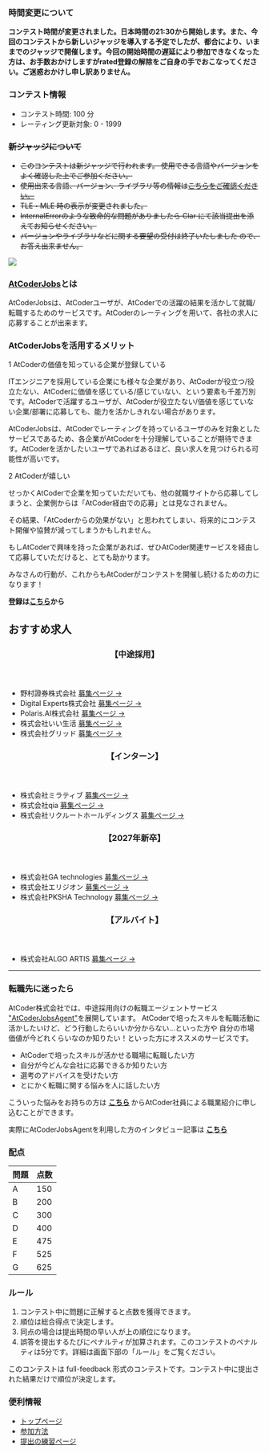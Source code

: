 
<div>

<span>

<span>

### **時間変更について**

<section>

<p>

<b>
コンテスト時間が変更されました。日本時間の21:30から開始します。また、今回のコンテストから新しいジャッジを導入する予定でしたが、都合により、いままでのジャッジで開催します。今回の開始時間の遅延により参加できなくなった方は、お手数おかけしますがrated登録の解除をご自身の手でおこなってください。ご迷惑おかけし申し訳ありません。

</b>

</p>

</section>

### **コンテスト情報**

<section>

<ul>

<li>
コンテスト時間: 100 分
</li>

<li>
レーティング更新対象: 0 - 
<span>
1999
</span>

</li>

</ul>

</section>

<s>

### **新ジャッジについて**

<section>

<ul>

<li>
このコンテストは新ジャッジで行われます。
<span>
使用できる言語やバージョンをよく確認した上でご参加ください。
</span>

</li>

<li>
使用出来る言語、バージョン、ライブラリ等の情報は<a href="https://img.atcoder.jp/file/language-update/2025-10/language-list.html">こちらをご確認ください。</a>
</li>

<li>
TLE・MLE 時の表示が変更されました。
</li>

<li>
InternalErrorのような致命的な問題がありましたら Clar にて該当提出を添えてお知らせください。
</li>

<li>

<span>
バージョンやライブラリなどに関する要望の受付は終了いたしました
</span>
ので、お答え出来ません。
</li>

</ul>

</section>

</s>

<div>

<p>

<img src="https://jobs.atcoder.jp/public/img/top.png">

</img>

</p>

</div>

### **<a href="https://jobs.atcoder.jp/">AtCoderJobs</a>とは**

<section>
AtCoderJobsは、AtCoderユーザが、AtCoderでの活躍の結果を活かして就職/転職するためのサービスです。AtCoderのレーティングを用いて、各社の求人に応募することが出来ます。 
</section>



<style>
.jobs-benefit {
    max-width: 780px;
    margin: 40px auto;
    font-family: "Noto Sans JP", ui-sans-serif, system-ui, -apple-system, "Segoe UI", Roboto, "Hiragino Sans", "Yu Gothic", sans-serif;
    color: #0f172a;
  }
  .jobs-benefit h3 {
    font-size: 22px;
    font-weight: 700;
    margin-bottom: 24px;
    color: #1b4cff;
    border-left: 4px solid #1b4cff;
    padding-left: 10px;
  }
  .jobs-benefit .point {
    margin-bottom: 28px;
  }
  .jobs-benefit .point-title {
    display: flex;
    align-items: center;
    font-weight: 700;
    font-size: 15px;
    margin-bottom: 10px;
    color: #0f172a;
    gap: 8px;
  }
  .jobs-benefit .num {
    display: inline-flex;
    align-items: center;
    justify-content: center;
    width: 24px;
    height: 24px;
    font-size: 13px;
    font-weight: 700;
    color: #1b4cff;
    border: 2px solid #1b4cff;
    border-radius: 50%;
    flex-shrink: 0;
  }
  .jobs-benefit section {
    font-size: 15px;
    line-height: 1.8;
    color: #374151;
    background: #f9fafb;
    border: 1px solid #e5e7eb;
    border-radius: 10px;
    padding: 18px 20px;
  }
  .jobs-benefit .register {
    text-align: center;
    margin-top: 32px;
  }
  .jobs-benefit .register a {
    font-size: 16px;
    font-weight: 700;
    color: #1b4cff;
    text-decoration: none;
    border-bottom: 2px solid #1b4cff;
    padding-bottom: 2px;
    transition: color .2s ease, border-color .2s ease;
  }
  .jobs-benefit .register a:hover {
    color: #0f172a;
    border-color: #0f172a;
  }

</style>

<div>

### **AtCoderJobsを活用するメリット**

<div>

<p>

<span>
1
</span>
AtCoderの価値を知っている企業が登録している
</p>

<section>
ITエンジニアを採用している企業にも様々な企業があり、AtCoderが役立つ/役立たない、AtCoderに価値を感じている/感じていない、という要素も千差万別です。AtCoderで活躍するユーザが、AtCoderが役立たない/価値を感じていない企業/部署に応募しても、能力を活かしきれない場合があります。

AtCoderJobsは、AtCoderでレーティングを持っているユーザのみを対象としたサービスであるため、各企業がAtCoderを十分理解していることが期待できます。AtCoderを活かしたいユーザであればあるほど、良い求人を見つけられる可能性が高いです。
    
</section>

</div>

<div>

<p>

<span>
2
</span>
AtCoderが嬉しい
</p>

<section>
せっかくAtCoderで企業を知っていただいても、他の就職サイトから応募してしまうと、企業側からは「AtCoder経由での応募」とは見なされません。

その結果、「AtCoderからの効果がない」と思われてしまい、将来的にコンテスト開催や協賛が減ってしまうかもしれません。

もしAtCoderで興味を持った企業があれば、ぜひAtCoder関連サービスを経由して応募していただけると、とても助かります。

みなさんの行動が、これからもAtCoderがコンテストを開催し続けるための力になります！
    
</section>

</div>

<div>

<p>

<strong>
登録は<a href="https://jobs.atcoder.jp/register">こちら</a>から
</strong>

</p>

</div>

</div>



<style>
.ac-min {
    --ink: #0f172a;
    --muted: #6b7280;
    --line: #e5e7eb;
    --bg: #ffffff;
    --accent: #1b4cff;
    --radius: 12px;
    color: var(--ink);
    background: var(--bg);
    font-family: ui-sans-serif, system-ui, -apple-system, "Segoe UI",
                 Roboto, "Noto Sans JP", "Hiragino Sans", "Yu Gothic", sans-serif;
    max-width: 960px;
    margin: 0 auto;
    padding: 4px 0 0;
  }
  .ac-min h2 {
    font-size: 22px; font-weight: 800; letter-spacing: .01em;
    margin: 0 0 14px;
  }
  .ac-min__grid {
    display: grid;
    grid-template-columns: repeat(auto-fit, minmax(280px, 1fr));
    gap: 16px;
  }
  .ac-min__card {
    border: 1px solid var(--line);
    border-radius: var(--radius);
    padding: 16px;
    background: #fff;
    transition: border-color .15s ease, background-color .15s ease;
  }
  .ac-min__card:hover { border-color: var(--accent); }
  .ac-min__head { margin-bottom: 10px; }
  .ac-min__title {
    font-size: 13px; font-weight: 700; color: var(--muted);
    margin: 0; letter-spacing: .02em;
  }

  .ac-min__list { list-style: none; margin: 0; padding: 0; display: grid; gap: 8px; }
  .ac-min__item {
    display: grid; grid-template-columns: 1fr auto; align-items: center; gap: 10px;
    padding: 10px 12px;
    border: 1px solid var(--line);
    border-radius: 10px;
    /* ← ホバー時の見た目を変えない（会社名まわりはホバーなし） */
  }

  .ac-min__name {
    font-weight: 600; font-size: 14px; letter-spacing: .005em;
  }

  .ac-min__btn {
    display: inline-flex; align-items: center; gap: 6px;
    padding: 6px 10px;
    font-size: 12px; font-weight: 700; letter-spacing: .01em;
    color: var(--accent); text-decoration: none;
    border: 1px solid var(--accent); border-radius: 8px;
    background: transparent;
    transition: background-color .12s ease, color .12s ease, border-color .12s ease;
    white-space: nowrap;
  }
  .ac-min__btn:hover { background: var(--accent); color: var(--bg); }
  .ac-min__btn:focus-visible { outline: 2px solid var(--accent); outline-offset: 2px; }
  .ac-min__chev { font-size: 12px; line-height: 1; }

</style>

<div>

## **おすすめ求人**

<div>

<section>

<header>

### **【中途採用】**

</header>

<ul>

<li>

<span>
野村證券株式会社
</span>
<a href="https://jobs.atcoder.jp/offers/1059">募集ページ 
<span>
→
</span>
</a>
</li>

<li>

<span>
Digital Experts株式会社
</span>
<a href="https://jobs.atcoder.jp/offers/1252">募集ページ 
<span>
→
</span>
</a>
</li>

<li>

<span>
Polaris.AI株式会社
</span>
<a href="https://jobs.atcoder.jp/offers/1126">募集ページ 
<span>
→
</span>
</a>
</li>

<li>

<span>
株式会社いい生活
</span>
<a href="https://jobs.atcoder.jp/offers/479">募集ページ 
<span>
→
</span>
</a>
</li>

<li>

<span>
株式会社グリッド
</span>
<a href="https://jobs.atcoder.jp/offers/837">募集ページ 
<span>
→
</span>
</a>
</li>

</ul>

</section>

<section>

<header>

### **【インターン】**

</header>

<ul>

<li>

<span>
株式会社ミラティブ
</span>
<a href="https://jobs.atcoder.jp/offers/1280">募集ページ 
<span>
→
</span>
</a>
</li>

<li>

<span>
株式会社qia
</span>
<a href="https://jobs.atcoder.jp/offers/1067">募集ページ 
<span>
→
</span>
</a>
</li>

<li>

<span>
株式会社リクルートホールディングス
</span>
<a href="https://jobs.atcoder.jp/offers/1306">募集ページ 
<span>
→
</span>
</a>
</li>

</ul>

</section>

<section>

<header>

### **【2027年新卒】**

</header>

<ul>

<li>

<span>
株式会社GA technologies
</span>
<a href="https://jobs.atcoder.jp/offers/1307">募集ページ 
<span>
→
</span>
</a>
</li>

<li>

<span>
株式会社エリジオン
</span>
<a href="https://jobs.atcoder.jp/offers/831">募集ページ 
<span>
→
</span>
</a>
</li>

<li>

<span>
株式会社PKSHA Technology
</span>
<a href="https://jobs.atcoder.jp/offers/1320">募集ページ 
<span>
→
</span>
</a>
</li>

</ul>

</section>

<section>

<header>

### **【アルバイト】**

</header>

<ul>

<li>

<span>
株式会社ALGO ARTIS
</span>
<a href="https://jobs.atcoder.jp/offers/673">募集ページ 
<span>
→
</span>
</a>
</li>

</ul>

</section>

</div>

</div>

---

<style>
.jobs-agent {
    max-width: 780px;
    margin: 50px auto;
    font-family: "Noto Sans JP", ui-sans-serif, system-ui, -apple-system, "Segoe UI", Roboto, "Hiragino Sans", "Yu Gothic", sans-serif;
    color: #0f172a;
  }
  .jobs-agent h3 {
    font-size: 22px;
    font-weight: 700;
    margin-bottom: 20px;
    color: #1b4cff;
    border-left: 4px solid #1b4cff;
    padding-left: 10px;
  }
  .jobs-agent section {
    background: #f9fafb;
    border: 1px solid #e5e7eb;
    border-radius: 12px;
    padding: 22px 24px;
    font-size: 15px;
    line-height: 1.9;
    color: #374151;
  }
  .jobs-agent p {
    margin-bottom: 18px;
  }
  .jobs-agent ul {
    margin: 16px 0 20px;
    padding-left: 0;
    list-style: none;
  }
  .jobs-agent ul li {
    position: relative;
    padding-left: 28px;
    margin-bottom: 10px;
    line-height: 1.7;
  }
  .jobs-agent ul li::before {
    content: "✔";
    position: absolute;
    left: 0;
    color: #1b4cff;
    font-size: 14px;
    line-height: 1.2;
  }
  .jobs-agent a {
    color: #1b4cff;
    font-weight: 600;
    text-decoration: none;
    border-bottom: 1px solid #1b4cff;
    transition: color .2s ease, border-color .2s ease;
  }
  .jobs-agent a:hover {
    color: #0f172a;
    border-color: #0f172a;
  }

</style>

<div>

### **転職先に迷ったら**

<section>

<p>
AtCoder株式会社では、中途採用向けの転職エージェントサービス <a href="https://info.atcoder.jp/utilize/jobs/agent_user">"AtCoderJobsAgent"</a>を展開しています。  
    AtCoderで培ったスキルを転職活動に活かしたいけど、どう行動したらいいか分からない…といった方や  
    自分の市場価値が今どれくらいなのか知りたい！といった方にオススメのサービスです。
</p>

<ul>

<li>
AtCoderで培ったスキルが活かせる職場に転職したい方
</li>

<li>
自分が今どんな会社に応募できるか知りたい方
</li>

<li>
選考のアドバイスを受けたい方
</li>

<li>
とにかく転職に関する悩みを人に話したい方
</li>

</ul>

<p>
こういった悩みをお持ちの方は
<b>
<a href="https://jobs.atcoder.jp/offers/400">こちら</a>
</b>
からAtCoder社員による職業紹介に申し込むことができます。
</p>

<p>
実際にAtCoderJobsAgentを利用した方のインタビュー記事は
<b>
<a href="https://info.atcoder.jp/archive/category/AtCoderJobsAgent">こちら</a>
</b>

</p>

</section>

</div>

### **配点**

<section>

<div>

<div>

<table>

<thead>

<tr>

<th>
問題
</th>

<th>
点数
</th>

</tr>

</thead>

<tbody>

<tr>

<td>
A
</td>

<td>
150
</td>

</tr>

<tr>

<td>
B
</td>

<td>
200
</td>

</tr>

<tr>

<td>
C
</td>

<td>
300
</td>

</tr>

<tr>

<td>
D
</td>

<td>
400
</td>

</tr>

<tr>

<td>
E
</td>

<td>
475
</td>

</tr>

<tr>

<td>
F
</td>

<td>
525
</td>

</tr>

<tr>

<td>
G
</td>

<td>
625
</td>

</tr>

</tbody>

</table>

</div>

</div>

</section>

### **ルール**

<section>

<ol>

<li>
コンテスト中に問題に正解すると点数を獲得できます。
</li>

<li>
順位は総合得点で決定します。
</li>

<li>
同点の場合は提出時間の早い人が上の順位になります。
</li>

<li>
誤答を提出するたびにペナルティが加算されます。このコンテストのペナルティは5分です。詳細は画面下部の「ルール」をご覧ください。
</li>

</ol>

<p>
このコンテストは full-feedback 形式のコンテストです。コンテスト中に提出された結果だけで順位が決定します。
      
</p>

</section>

### **便利情報**

<ul>

<li>
<a href="https://atcoder.jp/">トップページ</a>
</li>

<li>
<a href="https://atcoder.jp/post/37">参加方法</a>
</li>

<li>
<a href="https://atcoder.jp/contests/practice">提出の練習ページ</a>
</li>

</ul>

</span>

</span>

</div>
